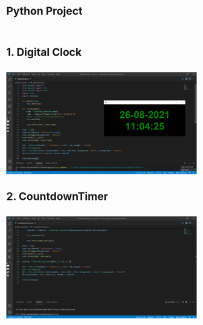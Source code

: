 # Python Project
<br>
<h1>1. Digital Clock</h1><br>
<img src = "Digital Clock/DigitalClockOutput.jpeg">

<h1>2. CountdownTimer</h1><br>
<img src = "CountdownTimer/CountdownTimerCode.png">


